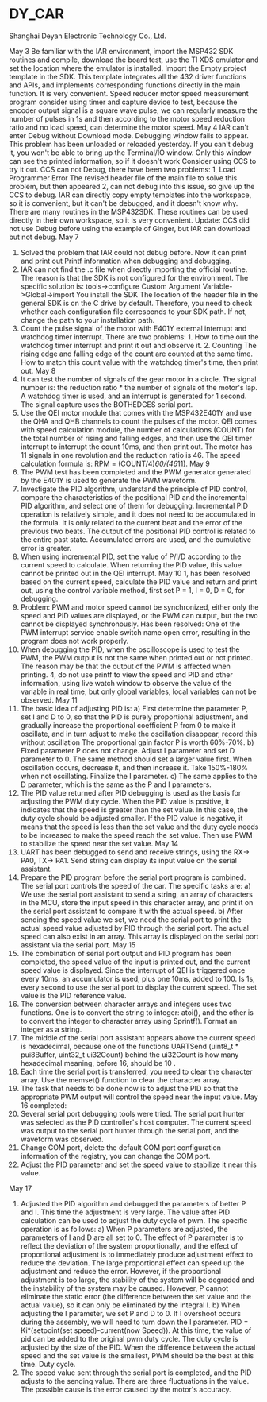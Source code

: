 # DY_CAR
Shanghai Deyan  Electronic Technology Co., Ltd.

May 3
Be familiar with the IAR environment, import the MSP432 SDK routines and compile, download the board test, use the TI XDS emulator and set the location where the emulator is installed. Import the Empty project template in the SDK. This template integrates all the 432 driver functions and APIs, and implements corresponding functions directly in the main function. It is very convenient.
Speed ​​reducer motor speed measurement program consider using timer and capture device to test, because the encoder output signal is a square wave pulse, we can regularly measure the number of pulses in 1s and then according to the motor speed reduction ratio and no load speed, can determine the motor speed.
May 4
IAR can't enter Debug without Download mode. Debugging window fails to appear. This problem has been unloaded or reloaded yesterday. If you can't debug it, you won't be able to bring up the Terminal/IO window. Only this window can see the printed information, so if it doesn't work Consider using CCS to try it out.
CCS can not Debug, there have been two problems: 1, Load Programmer Error The revised header file of the main file to solve this problem, but then appeared 2, can not debug into this issue, so give up the CCS to debug.
IAR can directly copy empty templates into the workspace, so it is convenient, but it can't be debugged, and it doesn't know why.
There are many routines in the MSP432SDK. These routines can be used directly in their own workspace, so it is very convenient.
Update: CCS did not use Debug before using the example of Ginger, but IAR can download but not debug.
May 7
1. Solved the problem that IAR could not debug before. Now it can print and print out Printf information when debugging and debugging.
2. IAR can not find the .c file when directly importing the official routine. The reason is that the SDK is not configured for the environment. The specific solution is: tools->configure Custom Argument Variable->Global->import You install the SDK The location of the header file in the general SDK is on the C drive by default. Therefore, you need to check whether each configuration file corresponds to your SDK path. If not, change the path to your installation path.
3. Count the pulse signal of the motor with E401Y external interrupt and watchdog timer interrupt. There are two problems: 1. How to time out the watchdog timer interrupt and print it out and observe it. 2. Counting The rising edge and falling edge of the count are counted at the same time. How to match this count value with the watchdog timer's time, then print out.
May 8
1. It can test the number of signals of the gear motor in a circle. The signal number is: the reduction ratio * the number of signals of the motor's lap.
A watchdog timer is used, and an interrupt is generated for 1 second. The signal capture uses the BOTHEDGES serial port.
2. Use the QEI motor module that comes with the MSP432E401Y and use the QHA and QHB channels to count the pulses of the motor. QEI comes with speed calculation module, the number of calculations (COUNT) for the total number of rising and falling edges, and then use the QEI timer interrupt to interrupt the count 10ms, and then print out. The motor has 11 signals in one revolution and the reduction ratio is 46. The speed calculation formula is: RPM = (COUNT/4)*60/(46*11).
May 9
1. The PWM test has been completed and the PWM generator generated by the E401Y is used to generate the PWM waveform.
2. Investigate the PID algorithm, understand the principle of PID control, compare the characteristics of the positional PID and the incremental PID algorithm, and select one of them for debugging. Incremental PID operation is relatively simple, and it does not need to be accumulated in the formula. It is only related to the current beat and the error of the previous two beats. The output of the positional PID control is related to the entire past state. Accumulated errors are used, and the cumulative error is greater.
3. When using incremental PID, set the value of P/I/D according to the current speed to calculate. When returning the PID value, this value cannot be printed out in the QEI interrupt.
May 10
1, has been resolved based on the current speed, calculate the PID value and return and print out, using the control variable method, first set P = 1, I = 0, D = 0, for debugging.
2. Problem: PWM and motor speed cannot be synchronized, either only the speed and PID values ​​are displayed, or the PWM can output, but the two cannot be displayed synchronously.
Has been resolved: One of the PWM interrupt service enable switch name open error, resulting in the program does not work properly.
3. When debugging the PID, when the oscilloscope is used to test the PWM, the PWM output is not the same when printed out or not printed. The reason may be that the output of the PWM is affected when printing.
4, do not use printf to view the speed and PID and other information, using live watch window to observe the value of the variable in real time, but only global variables, local variables can not be observed.
May 11
1. The basic idea of ​​adjusting PID is:
a) First determine the parameter P, set I and D to 0, so that the PID is purely proportional adjustment, and gradually increase the proportional coefficient P from 0 to make it oscillate, and in turn adjust to make the oscillation disappear, record this without oscillation The proportional gain factor P is worth 60%-70%.
b) Fixed parameter P does not change. Adjust I parameter and set D parameter to 0. The same method should set a larger value first. When oscillation occurs, decrease it, and then increase it. Take 150%-180% when not oscillating. Finalize the I parameter.
c) The same applies to the D parameter, which is the same as the P and I parameters.
2. The PID value returned after PID debugging is used as the basis for adjusting the PWM duty cycle. When the PID value is positive, it indicates that the speed is greater than the set value. In this case, the duty cycle should be adjusted smaller. If the PID value is negative, it means that the speed is less than the set value and the duty cycle needs to be increased to make the speed reach the set value. Then use PWM to stabilize the speed near the set value.
May 14
1. UART has been debugged to send and receive strings, using the RX-> PA0, TX-> PA1. Send string can display its input value on the serial assistant.
2. Prepare the PID program before the serial port program is combined. The serial port controls the speed of the car. The specific tasks are:
a) We use the serial port assistant to send a string, an array of characters in the MCU, store the input speed in this character array, and print it on the serial port assistant to compare it with the actual speed.
b) After sending the speed value we set, we need the serial port to print the actual speed value adjusted by PID through the serial port. The actual speed can also exist in an array. This array is displayed on the serial port assistant via the serial port.
May 15
1. The combination of serial port output and PID program has been completed, the speed value of the input is printed out, and the current speed value is displayed. Since the interrupt of QEI is triggered once every 10ms, an accumulator is used, plus one 10ms, added to 100. Is 1s, every second to use the serial port to display the current speed. The set value is the PID reference value.
2. The conversion between character arrays and integers uses two functions. One is to convert the string to integer: atoi(), and the other is to convert the integer to character array using Sprintf(). Format an integer as a string.
3. The middle of the serial port assistant appears above the current speed is hexadecimal, because one of the functions UARTSend (uint8_t * pui8Buffer, uint32_t ui32Count) behind the ui32Count is how many hexadecimal meaning, before 16, should be 10 .
4. Each time the serial port is transferred, you need to clear the character array. Use the memset() function to clear the character array.
5. The task that needs to be done now is to adjust the PID so that the appropriate PWM output will control the speed near the input value.
May 16
completed:
1. Several serial port debugging tools were tried. The serial port hunter was selected as the PID controller's host computer. The current speed was output to the serial port hunter through the serial port, and the waveform was observed.
2. Change COM port, delete the default COM port configuration information of the registry, you can change the COM port.
3. Adjust the PID parameter and set the speed value to stabilize it near this value.


May 17
1. Adjusted the PID algorithm and debugged the parameters of better P and I. This time the adjustment is very large. The value after PID calculation can be used to adjust the duty cycle of pwm. The specific operation is as follows:
a) When P parameters are adjusted, the parameters of I and D are all set to 0. The effect of P parameter is to reflect the deviation of the system proportionally, and the effect of proportional adjustment is to immediately produce adjustment effect to reduce the deviation. The large proportional effect can speed up the adjustment and reduce the error. However, if the proportional adjustment is too large, the stability of the system will be degraded and the instability of the system may be caused. However, P cannot eliminate the static error (the difference between the set value and the actual value), so it can only be eliminated by the integral I.
b) When adjusting the I parameter, we set P and D to 0. If I overshoot occurs during the assembly, we will need to turn down the I parameter. PID = Ki*(setpoint(set speed)-current(now Speed)). At this time, the value of pid can be added to the original pwm duty cycle. The duty cycle is adjusted by the size of the PID. When the difference between the actual speed and the set value is the smallest, PWM should be the best at this time. Duty cycle.
2. The speed value sent through the serial port is completed, and the PID adjusts to the sending value. There are three fluctuations in the value. The possible cause is the error caused by the motor's accuracy.
